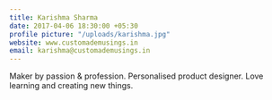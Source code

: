 ```yaml
---
title: Karishma Sharma
date: 2017-04-06 18:30:00 +05:30
profile picture: "/uploads/karishma.jpg"
website: www.customademusings.in
email: karishma@customademusings.in
---
```


Maker by passion & profession. Personalised product designer. Love learning and creating new things.